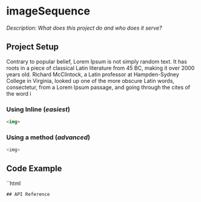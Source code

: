 imageSequence
=============
_Description: What does this project do and who does it serve?_

## Project Setup

Contrary to popular belief, Lorem Ipsum is not simply random text. It has roots in a piece of classical Latin literature from 45 BC, making it over 2000 years old. Richard McClintock, a Latin professor at Hampden-Sydney College in Virginia, looked up one of the more obscure Latin words, consectetur, from a Lorem Ipsum passage, and going through the cites of the word i
### Using Inline (*easiest*)
```html
<img>
```
### Using a method (*advanced*)
```javascript
<img>
```
## Code Example
``html

```
## API Reference

